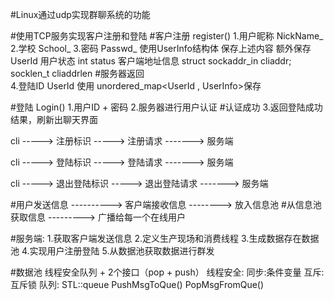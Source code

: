 #Linux通过udp实现群聊系统的功能


#使用TCP服务实现客户注册和登陆
#客户注册 register() 
     1.用户昵称  NickName_ 
     2.学校 School_
     3.密码 Passwd_
     使用UserInfo结构体 保存上述内容
       额外保存
        UserId
        用户状态
            int status
        客户端地址信息
            struct sockaddr_in cliaddr;
            socklen_t cliaddrlen
#服务器返回  
     4.登陆ID UserId
     使用 unordered_map<UserId , UserInfo>保存

#登陆  Login()
     1.用户ID + 密码
     2.服务器进行用户认证
#认证成功 
     3.返回登陆成功结果，刷新出聊天界面

cli -----> 注册标识 ----->  注册请求 -------> 服务端

cli -----> 登陆标识 ----->  登陆请求 -------> 服务端

cli -----> 退出登陆标识 -----> 退出登陆请求 -------> 服务端




#用户发送信息 ---------->   客户端接收信息 -------->  放入信息池
#从信息池获取信息 --------->  广播给每一个在线用户


#服务端:
    1.获取客户端发送信息
    2.定义生产现场和消费线程
    3.生成数据存在数据池
    4.实现用户注册登陆
    5.从数据池获取数据进行群发


#数据池
    线程安全队列 + 2个接口（pop + push）
        线程安全:
            同步:条件变量
            互斥:互斥锁
        队列:
            STL::queue
        PushMsgToQue()
        PopMsgFromQue()
